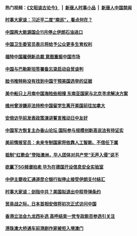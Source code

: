 #### 热门视频：[《文昭谈古论今》](https://github.com/gfw-breaker/wenzhao/blob/master/README.md?t=10241534) &nbsp;|&nbsp; [新唐人时事小品](https://github.com/gfw-breaker/ntdtv-comedy/blob/master/README.md?t=10241534) &nbsp;|&nbsp; [新唐人中国禁闻](https://github.com/gfw-breaker/ntdtv-news/blob/master/README.md?t=10241534)

#### [时事大家谈：习近平二度“南巡”，看点何在？](../pages/zyyyoeqqvi/4627283.md?t=10241534) 

#### [中国两大能源国企11月停止伊朗石油进口](../pages/zyyyoeqqvi/4627166.md?t=10241534) 

#### [中国卫生委官员表示将给予公众更多生育权利](../pages/zyyyoeqqvi/4627065.md?t=10241534) 

#### [福特中国雇佣新总裁 意图重振中国市场](../pages/zyyyoeqqvi/4627010.md?t=10241534) 

#### [中国与巴勒斯坦签署备忘录启动自贸谈判](../pages/zyyyoeqqvi/4626996.md?t=10241534) 

#### [脸书推特称没有找到中国干预美国选举的证据](../pages/zyyyoeqqvi/4626983.md?t=10241534) 

#### [美中船只上月南中国海险些相撞 东南亚国家与北京寻求解决方案](../pages/zyyyoeqqvi/4626969.md?t=10241534) 

#### [维州曾涉嫌非法持枪中国留学生离开美国前往加拿大](../pages/zyyyoeqqvi/4626963.md?t=10241534) 

#### [安倍访华前发表政策演讲誓言推动日中友好](../pages/zyyyoeqqvi/4626950.md?t=10241534) 

#### [中国军方恢复主办香山论坛 国际参与规模创新高说法有待证实](../pages/zyyyoeqqvi/4626873.md?t=10241534) 

#### [美前情报官员：未来专制国家将依靠人工智能、不信任下属](../pages/zyyyoeqqvi/4626772.md?t=10241534) 

#### [抵制“红歌会”登陆澳洲，华人团体对共产党“无声入侵”说不](../pages/zyyyoeqqvi/4626770.md?t=10241534) 

#### [欲赢下5G频谱拍卖 华为在德国开设信息安全实验室](../pages/zyyyoeqqvi/4626324.md?t=10241534) 

#### [中伊主要收汇通道昆仑银行拟停止接受伊朗支付结汇 ](../pages/zyyyoeqqvi/4625852.md?t=10241534) 

#### [时事大家谈：剑指中共？美国拟退出中程导弹条约](../pages/zyyyoeqqvi/4625836.md?t=10241534) 

#### [贸易战之际，日本首相安倍将初次正式访问中国](../pages/zyyyoeqqvi/4625825.md?t=10241534) 

#### [香港立法会九龙西补选 高呼结束一党专政能否参选引关注 ](../pages/zyyyoeqqvi/4625812.md?t=10241534) 

#### [港珠澳大桥通车前港剧作家被拒入境澳门 ](../pages/zyyyoeqqvi/4625717.md?t=10241534) 

